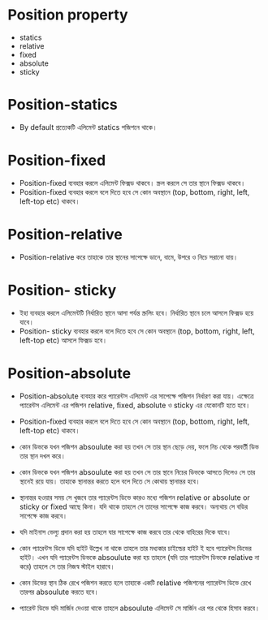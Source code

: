 # Position property
- statics
- relative
- fixed
- absolute
- sticky

# Position-statics
- By default প্রত্যেকটি এলিমেন্ট statics পজিশনে থাকে। 
# Position-fixed
- Position-fixed ব্যবহার করলে এলিমেন্ট ফিক্সড থাকবে। স্ক্রল করলে সে তার স্থানে ফিক্সড থাকবে। 
- Position-fixed ব্যবহার করলে বলে দিতে হবে সে কোন অবস্থানে (top, bottom, right, left, left-top etc) থাকবে। 
# Position-relative
- Position-relative করে তাহাকে তার স্থানের সাপেক্ষে ডানে, বামে, উপরে ও নিচে সরানো যায়। 
# Position- sticky
- ইহা ব্যবহার করলে এলিমেন্টটি নির্ধারিত স্থানে আসা পর্যন্ত স্ক্রলিং হবে। নির্ধারিত স্থানে চলে আসলে ফিক্সড হয়ে যাবে। 
- Position- sticky ব্যবহার করলে বলে দিতে হবে সে কোন অবস্থানে (top, bottom, right, left, left-top etc) আসলে ফিক্সড হবে। 
# Position-absolute 
- Position-absolute ব্যবহার করে প্যারেন্টস এলিমেন্ট এর সাপেক্ষে পজিশন নির্ধারণ করা যায়। এক্ষেত্রে প্যারেন্টস এলিমেন্ট এর পজিশন relative, fixed, absolute ও sticky এর যেকোনটি হতে হবে।
- Position-fixed ব্যবহার করলে বলে দিতে হবে সে কোন অবস্থানে (top, bottom, right, left, left-top etc) থাকবে।
- কোন ডিভকে যখন পজিশন absoulute করা হয় তখন সে তার স্থান ছেড়ে দেয়, ফলে নিচ থেকে পরবর্তী ডিভ তার স্থান দখল করে। 
- কোন ডিভকে যখন পজিশন absoulute করা হয় তখন সে তার স্থানে নিচের ডিভকে আসতে দিলেও সে তার স্থানেই রয়ে যায়। তাহাকে স্থানান্তর করতে হলে বলে দিতে সে কোথায় স্থানান্তর হবে।
- স্থানান্তর হওয়ার সময় সে খুজবে তার প্যারেন্টস ডিভে কারও মধ্যে পজিশন relative or absolute or sticky or fixed  আছে কিনা। যদি থাকে তাহলে সে তাদের সাপেক্ষে কাজ করবে। অন্যথায় সে বডির সাপেক্ষে কাজ করবে। 
- যদি মাইনাস ভেল্যু প্রদান করা হয় তাহলে যার সাপেক্ষে কাজ করবে তার থেকে বাহিরের দিকে যাবে। 
- কোন প্যারেন্টস ডিভে যদি হাইট ‍উল্লেখ না থাকে তাহলে তার মধ্যকার চাইল্ডের হাইট ই হবে প্যারেন্টস ডিভের হাইট। এখন যদি প্যারেন্টস ডিভকে absoulute করা হয় তাহলে (যদি তার প্যারেন্টস ডিভকে relative না করে) তাহলে সে তার নিজস্ব স্টাইল হারাবে। 

- কোন ডিভের স্থান ঠিক রেখে পজিশন করতে হলে তাহাকে একটি relative পজিশনের প্যারেন্টস ডিভে রেখে তারপর absoulute করতে হবে।
- প্যারেন্ট ডিভে যদি মার্জিন দেওয়া থাকে তাহলে absoulute এলিমেন্ট সে মার্জিন  এর পর থেকে হিসাব করবে।  